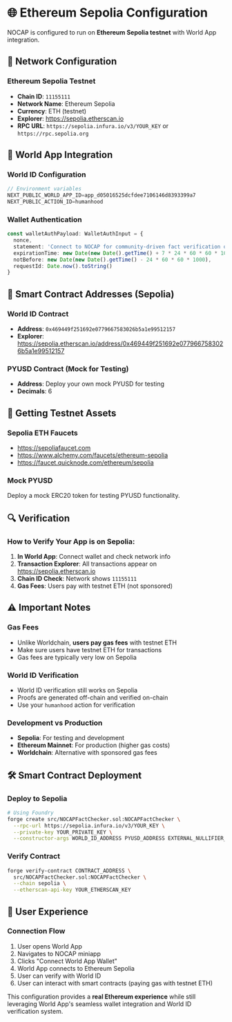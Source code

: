 # 🌐 Ethereum Sepolia Configuration

NOCAP is configured to run on **Ethereum Sepolia testnet** with World App integration.

## 🔧 Network Configuration

### **Ethereum Sepolia Testnet**
- **Chain ID**: `11155111`
- **Network Name**: Ethereum Sepolia
- **Currency**: ETH (testnet)
- **Explorer**: https://sepolia.etherscan.io
- **RPC URL**: `https://sepolia.infura.io/v3/YOUR_KEY` or `https://rpc.sepolia.org`

## 🎯 World App Integration

### **World ID Configuration**
```typescript
// Environment variables
NEXT_PUBLIC_WORLD_APP_ID=app_d05016525dcfdee7106146d8393399a7
NEXT_PUBLIC_ACTION_ID=humanhood
```

### **Wallet Authentication**
```typescript
const walletAuthPayload: WalletAuthInput = {
  nonce,
  statement: 'Connect to NOCAP for community-driven fact verification on Ethereum Sepolia',
  expirationTime: new Date(new Date().getTime() + 7 * 24 * 60 * 60 * 1000),
  notBefore: new Date(new Date().getTime() - 24 * 60 * 60 * 1000),
  requestId: Date.now().toString()
}
```

## 🔗 Smart Contract Addresses (Sepolia)

### **World ID Contract**
- **Address**: `0x469449f251692e0779667583026b5a1e99512157`
- **Explorer**: https://sepolia.etherscan.io/address/0x469449f251692e0779667583026b5a1e99512157

### **PYUSD Contract (Mock for Testing)**
- **Address**: Deploy your own mock PYUSD for testing
- **Decimals**: 6

## 🚰 Getting Testnet Assets

### **Sepolia ETH Faucets**
- https://sepoliafaucet.com
- https://www.alchemy.com/faucets/ethereum-sepolia
- https://faucet.quicknode.com/ethereum/sepolia

### **Mock PYUSD**
Deploy a mock ERC20 token for testing PYUSD functionality.

## 🔍 Verification

### **How to Verify Your App is on Sepolia:**

1. **In World App**: Connect wallet and check network info
2. **Transaction Explorer**: All transactions appear on https://sepolia.etherscan.io
3. **Chain ID Check**: Network shows `11155111`
4. **Gas Fees**: Users pay with testnet ETH (not sponsored)

## ⚠️ Important Notes

### **Gas Fees**
- Unlike Worldchain, **users pay gas fees** with testnet ETH
- Make sure users have testnet ETH for transactions
- Gas fees are typically very low on Sepolia

### **World ID Verification**
- World ID verification still works on Sepolia
- Proofs are generated off-chain and verified on-chain
- Use your `humanhood` action for verification

### **Development vs Production**
- **Sepolia**: For testing and development
- **Ethereum Mainnet**: For production (higher gas costs)
- **Worldchain**: Alternative with sponsored gas fees

## 🛠️ Smart Contract Deployment

### **Deploy to Sepolia**
```bash
# Using Foundry
forge create src/NOCAPFactChecker.sol:NOCAPFactChecker \
  --rpc-url https://sepolia.infura.io/v3/YOUR_KEY \
  --private-key YOUR_PRIVATE_KEY \
  --constructor-args WORLD_ID_ADDRESS PYUSD_ADDRESS EXTERNAL_NULLIFIER_HASH
```

### **Verify Contract**
```bash
forge verify-contract CONTRACT_ADDRESS \
  src/NOCAPFactChecker.sol:NOCAPFactChecker \
  --chain sepolia \
  --etherscan-api-key YOUR_ETHERSCAN_KEY
```

## 🎯 User Experience

### **Connection Flow**
1. User opens World App
2. Navigates to NOCAP miniapp
3. Clicks "Connect World App Wallet"
4. World App connects to Ethereum Sepolia
5. User can verify with World ID
6. User can interact with smart contracts (paying gas with testnet ETH)

This configuration provides a **real Ethereum experience** while still leveraging World App's seamless wallet integration and World ID verification system.
